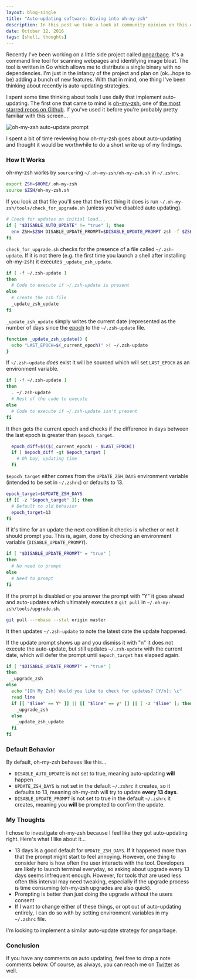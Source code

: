 ```yaml
---
layout: blog-single
title: "Auto-updating software: Diving into oh-my-zsh"
description: In this post we take a look at community opinion on this question, and then I voice my own.
date: October 12, 2016
tags: [shell, thoughts]
---
```


Recently I've been working on a little side project called [pngarbage](https://github.com/mpchadwick/pngarbage). It's a command line tool for scanning webpages and identifying image bloat. The tool is written in Go which allows me to distribute a single binary with no dependencies. I'm just in the infancy of the project and plan on (ok...hope to be) adding a bunch of new features. With that in mind, one thing I've been thinking about recently is auto-updating strategies.

I spent some time thinking about tools I use daily that implement auto-updating. The first one that came to mind is [oh-my-zsh](https://github.com/robbyrussell/oh-my-zsh), one of [the most starred repos on Github](https://github.com/search?utf8=%C3%A2%C2%9C%C2%93&q=stars%3A%3E1&type=Repositories&ref=searchresults). If you've used it before you're probably pretty familiar with this screen...

<img
  src="/img/blog/auto-updating/oh-my-zsh-auto-update@1x.jpg"
  srcset="/img/blog/auto-updating/oh-my-zsh-auto-update@1x.jpg 1x, /img/blog/auto-updating/oh-my-zsh-auto-update@2x.jpg 2x"
  alt="oh-my-zsh auto-update prompt">

I spent a bit of time reviewing how oh-my-zsh goes about auto-updating and thought it would be worthwhile to do a short write up of my findings.

<!-- excerpt_separator -->

### How It Works

oh-my-zsh works by `source`-ing `~/.oh-my-zsh/oh-my-zsh.sh` in `~/.zshrc`.

```bash
export ZSH=$HOME/.oh-my-zsh
source $ZSH/oh-my-zsh.sh
```

If you look at that file you'll see that the first thing it does is run `~/.oh-my-zsh/tools/check_for_upgrade.sh` (unless you've disabled auto updating).

```bash
# Check for updates on initial load...
if [ "$DISABLE_AUTO_UPDATE" != "true" ]; then
  env ZSH=$ZSH DISABLE_UPDATE_PROMPT=$DISABLE_UPDATE_PROMPT zsh -f $ZSH/tools/check_for_upgrade.sh
fi
```

`check_for_upgrade.sh` checks for the presence of a file called `~/.zsh-update`. If it is not there (e.g. the first time you launch a shell after installing oh-my-zsh) it executes `_update_zsh_update`.

```bash
if [ -f ~/.zsh-update ]
then
  # Code to execute if ~/.zsh-update is present
else
  # create the zsh file
  _update_zsh_update
fi
```

`_update_zsh_update` simply writes the current date (represented as the number of days since the [epoch](https://en.wikipedia.org/wiki/Unix_time) to the `~/.zsh-update` file.

```bash
function _update_zsh_update() {
  echo "LAST_EPOCH=$(_current_epoch)" >! ~/.zsh-update
}
```

If `~/.zsh-update` *does* exist it will be sourced which will set `LAST_EPOCH` as an environment variable. 

```bash
if [ -f ~/.zsh-update ]
then
  . ~/.zsh-update
  # Rest of the code to execute
else
  # Code to execute if ~/.zsh-update isn't present
fi
```

It then gets the current epoch and checks if the difference in days between the last epoch is greater than `$epoch_target`.

```bash
  epoch_diff=$(($(_current_epoch) - $LAST_EPOCH))
  if [ $epoch_diff -gt $epoch_target ]
    # Oh boy, updating time
  fi
```

 `$epoch_target`  either comes from the `UPDATE_ZSH_DAYS` environment variable (intended to be set in `~/.zshrc`) or defaults to 13.

```bash
epoch_target=$UPDATE_ZSH_DAYS
if [[ -z "$epoch_target" ]]; then
  # Default to old behavior
  epoch_target=13
fi
```

If it's time for an update the next condition it checks is whether or not it should prompt you. This is, again, done by checking an environment variable (`DISABLE_UPDATE_PROMPT`).

```bash
if [ "$DISABLE_UPDATE_PROMPT" = "true" ]
then
  # No need to prompt
else
  # Need to prompt
fi
```

If the prompt is disabled or you answer the prompt with "Y" it goes ahead and auto-updates which ultimately executes a `git pull` in `~/.oh-my-zsh/tools/upgrade.sh`. 

```bash
git pull --rebase --stat origin master
```

It then updates `~/.zsh-update` to note the latest date the update happened.

If the update prompt shows up and you dismiss it with "n" it does not execute the auto-update, but still updates `~/.zsh-update` with the current date, which will defer the prompt until `$epoch_target` has elapsed again.

```bash
if [ "$DISABLE_UPDATE_PROMPT" = "true" ]
then
  _upgrade_zsh
else
  echo "[Oh My Zsh] Would you like to check for updates? [Y/n]: \c"
  read line
  if [[ "$line" == Y* ]] || [[ "$line" == y* ]] || [ -z "$line" ]; then
    _upgrade_zsh
  else
    _update_zsh_update
  fi
fi
```

### Default Behavior

By default, oh-my-zsh behaves like this...

- `DISABLE_AUTO_UPDATE` is not set to true, meaning auto-updating **will** happen
- `UPDATE_ZSH_DAYS` is not set in the default `~/.zshrc` it creates, so it defaults to 13, meaning oh-my-zsh will try to update **every 13 days**.
- `DISABLE_UPDATE_PROMPT` is not set to true in the default `~/.zshrc` it creates, meaning you **will** be prompted to confirm the update.

### My Thoughts

I chose to investigate oh-my-zsh because I feel like they got auto-updating right. Here's what I like about it...

- 13 days is a good default for `UPDATE_ZSH_DAYS`. If it happened more than that the prompt might start to feel annoying. However, one thing to consider here is how often the user interacts with the tool. Developers are likely to launch terminal everyday, so asking about upgrade every 13 days seems infrequent enough. However, for tools that are used less often this interval may need tweaking, especially if the upgrade process is time consuming (oh-my-zsh upgrades are also quick).
- Prompting is better than just doing the upgrade without the users consent
- If I want to change either of these things, or opt out of auto-updating entirely, I can do so with by setting environment variables in my `~/.zshrc` file.

I'm looking to implement a similar auto-update strategy for pngarbage. 

### Conclusion

If you have any comments on auto updating, feel free to drop a note comments below. Of course, as always, you can reach me on [Twitter](http://twitter.com/maxpchadwick) as well.
